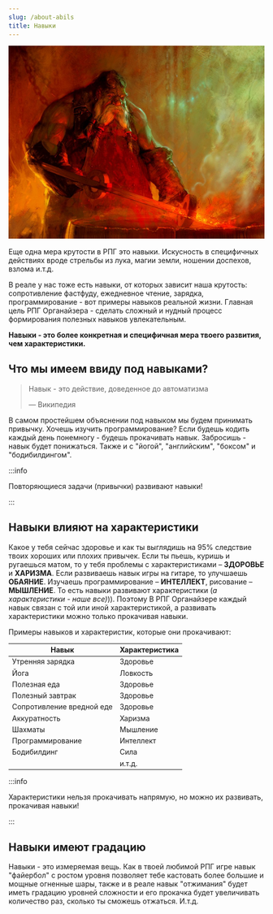 ```yaml
---
slug: /about-abils
title: Навыки
---
```


![](../../static/img/навыки.jpg)

Еще одна мера крутости в РПГ это навыки. Искусность в специфичных действиях вроде стрельбы из лука, магии земли, ношении доспехов, взлома и.т.д. 

В реале у нас тоже есть навыки, от которых зависит наша крутость: сопротивление фастфуду, ежедневное чтение, зарядка, программирование - вот примеры навыков реальной жизни. Главная цель РПГ Органайзера - сделать сложный и нудный процесс формирования полезных навыков увлекательным.

**Навыки - это более конкретная и специфичная мера твоего развития, чем характеристики.**

## Что мы имеем ввиду под навыками?

> Навык - это действие, доведенное до автоматизма
>
> —  Википедия

В самом простейшем объяснении под навыком мы будем принимать привычку. Хочешь изучить программирование? Если будешь кодить каждый день понемногу - будешь прокачивать навык. Забросишь - навык будет понижаться. Также и с "йогой", "английским", "боксом" и "бодибилдингом".

:::info &nbsp;

Повторяющиеся задачи (привычки) развивают навыки!

:::

## Навыки влияют на характеристики

Какое у тебя сейчас здоровье и как ты выглядишь на 95% следствие твоих хороших или плохих привычек. Если ты пьешь, куришь и ругаешься матом, то у тебя проблемы с характеристиками – **ЗДОРОВЬЕ** и **ХАРИЗМА**. Если развиваешь навык игры на гитаре, то улучшаешь **ОБАЯНИЕ**. Изучаешь программирование – **ИНТЕЛЛЕКТ**, рисование – **МЫШЛЕНИЕ**. То есть навыки развивают характеристики (*а характеристики - наше все)*)). Поэтому В РПГ Органайзере каждый навык связан с той или иной характеристикой, а развивать характеристики можно только прокачивая навыки.

Примеры навыков и характеристик, которые они прокачивают:

| Навык                     | Характеристика |
| ------------------------- | -------------- |
| Утренняя зарядка          | Здоровье       |
| Йога                      | Ловкость       |
| Полезная еда              | Здоровье       |
| Полезный завтрак          | Здоровье       |
| Сопротивление вредной еде | Здоровье       |
| Аккуратность              | Харизма        |
| Шахматы                   | Мышление       |
| Программирование          | Интеллект      |
| Бодибилдинг               | Сила           |
|                           | и.т.д.         |

:::info &nbsp;

Характеристики нельзя прокачивать напрямую, но можно их развивать, прокачивая навыки!

:::

## Навыки имеют градацию

Навыки - это измеряемая вещь. Как в твоей любимой РПГ игре навык "файербол" с ростом уровня позволяет тебе кастовать более большие и мощные огненные шары, также и в реале навык "отжимания" будет иметь градацию уровней сложности и его прокачка будет увеличивать количество раз, сколько ты сможешь отжаться. И.т.д.